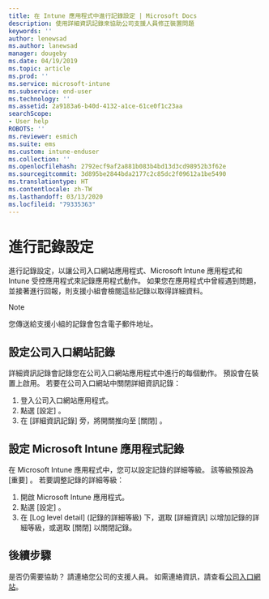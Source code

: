 ```yaml
---
title: 在 Intune 應用程式中進行記錄設定 | Microsoft Docs
description: 使用詳細資訊記錄來協助公司支援人員修正裝置問題
keywords: ''
author: lenewsad
ms.author: lanewsad
manager: dougeby
ms.date: 04/19/2019
ms.topic: article
ms.prod: ''
ms.service: microsoft-intune
ms.subservice: end-user
ms.technology: ''
ms.assetid: 2a9183a6-b40d-4132-a1ce-61ce0f1c23aa
searchScope:
- User help
ROBOTS: ''
ms.reviewer: esmich
ms.suite: ems
ms.custom: intune-enduser
ms.collection: ''
ms.openlocfilehash: 2792ecf9af2a881b083b4bd13d3cd98952b3f62e
ms.sourcegitcommit: 3d895be2844bda2177c2c85dc2f09612a1be5490
ms.translationtype: HT
ms.contentlocale: zh-TW
ms.lasthandoff: 03/13/2020
ms.locfileid: "79335363"
---
```

# <a name="configure-logging-settings"></a>進行記錄設定

進行記錄設定，以讓公司入口網站應用程式、Microsoft Intune 應用程式和 Intune 受控應用程式來記錄應用程式動作。 如果您在應用程式中曾經遇到問題，並接著進行回報，則支援小組會檢閱這些記錄以取得詳細資料。 

> [!NOTE]
> 您傳送給支援小組的記錄會包含電子郵件地址。  

## <a name="configure-company-portal-logging"></a>設定公司入口網站記錄
詳細資訊記錄會記錄您在公司入口網站應用程式中進行的每個動作。 預設會在裝置上啟用。 若要在公司入口網站中關閉詳細資訊記錄：  

1. 登入公司入口網站應用程式。
2. 點選 [設定]  。
3. 在 [詳細資訊記錄]  旁，將開關推向至 [關閉]  。

## <a name="configure-microsoft-intune-app-logging"></a>設定 Microsoft Intune 應用程式記錄
在 Microsoft Intune 應用程式中，您可以設定記錄的詳細等級。 該等級預設為 [重要]  。 若要調整記錄的詳細等級：  

1. 開啟 Microsoft Intune 應用程式。  
2. 點選 [設定]  。  
3. 在 [Log level detail] \(記錄的詳細等級\)  下，選取 [詳細資訊]  以增加記錄的詳細等級，或選取 [關閉]  以關閉記錄。  

## <a name="next-steps"></a>後續步驟  

是否仍需要協助？ 請連絡您公司的支援人員。 如需連絡資訊，請查看[公司入口網站](https://go.microsoft.com/fwlink/?linkid=2010980)。  
